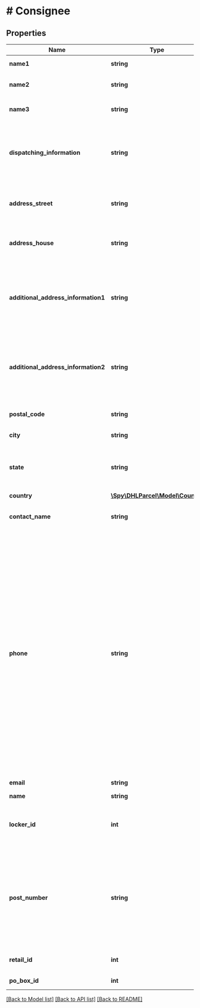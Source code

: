 # # Consignee

## Properties

Name | Type | Description | Notes
------------ | ------------- | ------------- | -------------
**name1** | **string** | Name1. Line 1 of name information |
**name2** | **string** | An optional, additional line of name information | [optional]
**name3** | **string** | An optional, additional line of name information | [optional]
**dispatching_information** | **string** | An optional, additional line of address. It&#39;s only usable for a few countries, e.g. Belgium. It is positioned below name3 on the label. | [optional]
**address_street** | **string** | Line 1 of the street address. This is just the street name. Can also include house number. |
**address_house** | **string** | Line 1 of the street address. This is just the house number. Can be added to street name instead. | [optional]
**additional_address_information1** | **string** | Additional information that is positioned either behind or below addressStreet on the label. If it is printed and where exactly depends on the country. | [optional]
**additional_address_information2** | **string** | Additional information that is positioned either behind or below addressStreet on the label. If it is printed and where exactly depends on the country. | [optional]
**postal_code** | **string** | Postal code of the P.O. Box (Postfach) location |
**city** | **string** | City of the P.O. Box (Postfach) location |
**state** | **string** | State, province or territory. For the USA please use the official regional ISO-Codes, e.g. US-AL. | [optional]
**country** | [**\Spy\DHLParcel\Model\Country**](Country.md) |  |
**contact_name** | **string** | optional contact name. (this is not the primary name printed on label) | [optional]
**phone** | **string** | Please note that, in accordance with Art. 4 No. 11 GDPR, you must obtain the recipient&#39;s consent to forward their phone number to Deutsche Post DHL Group. For shipments within Germany, the phone number cannot be transmitted. In some countries the provision of a telephone number and/or e-mail address is mandatory for a delivery to a droppoint. If your recipient has objected to the disclosure of their telephone number and/or e-mail address, the shipment can only be delivered in these countries using the service Premium. | [optional]
**email** | **string** | Email address of the consignee | [optional]
**name** | **string** | Name |
**locker_id** | **int** | Packstationnummer. Three digit number identifying the parcel locker in conjunction with city and postal code |
**post_number** | **string** | postNumber (Postnummer) is the official account number a private DHL Customer gets upon registration. To address a post office or retail outlet directly, either the post number or e-mail address of the consignee is needed. |
**retail_id** | **int** | Id or Number of Post office / Filiale / outlet / parcel shop |
**po_box_id** | **int** | Number of P.O. Box (Postfach) |

[[Back to Model list]](../../README.md#models) [[Back to API list]](../../README.md#endpoints) [[Back to README]](../../README.md)
